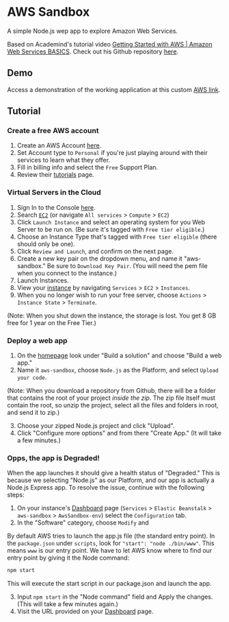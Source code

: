 # AWS Sandbox

A simple Node.js wep app to explore Amazon Web Services.

Based on Academind's tutorial video [Getting Started with AWS | Amazon Web Services BASICS](https://academind.com/learn/aws/the-basics/getting-started-with-aws/). Check out his Github repository [here](https://github.com/academind/aws-first-node-app).

## Demo

Access a demonstration of the working application at this custom [AWS link](http://awssandbox-env.jfv7jgtbmz.us-east-2.elasticbeanstalk.com/).

## Tutorial

### Create a free AWS account

1. Create an AWS Account [here](https://portal.aws.amazon.com/billing/signup?nc2=h_ct&src=header_signup&redirect_url=https%3A%2F%2Faws.amazon.com%2Fregistration-confirmation#/start).
1. Set Account type to `Personal` if you're just playing around with their services to learn what they offer.
1. Fill in billing info and select the `Free` Support Plan.
1. Review their [tutorials](https://aws.amazon.com/getting-started/tutorials/launch-an-app/) page.

### Virtual Servers in the Cloud

1. Sign In to the Console [here](https://signin.aws.amazon.com/signin?redirect_uri=https%3A%2F%2Fconsole.aws.amazon.com%2Fconsole%2Fhome%3Fnc2%3Dh_ct%26src%3Dheader-signin%26state%3DhashArgs%2523%26isauthcode%3Dtrue&client_id=arn%3Aaws%3Aiam%3A%3A015428540659%3Auser%2Fhomepage&forceMobileApp=0).
1. Search [`EC2`](https://us-east-2.console.aws.amazon.com/ec2/v2/home?region=us-east-2#Home:) (or navigate `All services` > `Compute` > `EC2`)
1. Click `Launch Instance` and select an operating system for you Web Server to be run on. (Be sure it's tagged with `Free tier eligible`.)
1. Choose an Instance Type that's tagged with `Free tier eligible` (there should only be one).
1. Click `Review and Launch`, and confirm on the next page.
1. Create a new key pair on the dropdown menu, and name it "aws-sandbox." Be sure to `Download Key Pair`. (You will need the pem file when you connect to the instance.)
1. Launch Instances.
1. View your [instance](https://us-east-2.console.aws.amazon.com/ec2/v2/home?region=us-east-2#Instances:sort=instanceId) by navigating `Services` > `EC2` > `Instances`.
1. When you no longer wish to run your free server, choose `Actions` > `Instance State` > `Terminate`.

(Note: When you shut down the instance, the storage is lost. You get 8 GB free for 1 year on the Free Tier.)

### Deploy a web app

1. On the [homepage](https://us-east-2.console.aws.amazon.com/console/home?region=us-east-2) look under "Build a solution" and choose "Build a web app."
1. Name it `aws-sandbox`, choose `Node.js` as the Platform, and select `Upload your code`.

(Note: When you download a repository from Github, there will be a folder that contains the root of your project _inside the zip_. The zip file itself must contain the root, so unzip the project, select all the files and folders in root, and send it to zip.)

3. Choose your zipped Node.js project and click "Upload".
1. Click "Configure more options" and from there "Create App." (It will take a few minutes.)

### Opps, the app is Degraded!

When the app launches it should give a health status of "Degraded." This is because we selecting "Node.js" as our Platform, and our app is actually a Node.js Express app. To resolve the issue, continue with the following steps:

1. On your instance's [Dashboard](https://us-east-2.console.aws.amazon.com/elasticbeanstalk/home?region=us-east-2#/environment/dashboard?applicationName=aws-sandbox&environmentId=e-ptacw83iic) page (`Services` > `Elastic Beanstalk` > `aws-sandbox` > `AwsSandbox-env`) select the `Configuration` tab.
1. In the "Software" category, choose `Modify` and 

By default AWS tries to launch the app.js file (the standard entry point). In the `package.json` under `scripts`, look for `"start": "node ./bin/www"`. This means `www` is our entry point. We have to let AWS know where to find our entry point by giving it the Node command:

``` bash
npm start
```

This will execute the start script in our package.json and launch the app.

3. Input `npm start` in the "Node command" field and Apply the changes. (This will take a few minutes again.)
1. Visit the URL provided on your [Dashboard](https://us-east-2.console.aws.amazon.com/elasticbeanstalk/home?region=us-east-2#/environment/dashboard?applicationName=aws-sandbox&environmentId=e-ptacw83iic) page.